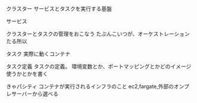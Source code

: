 クラスター
サービスとタスクを実行する基盤

サービス

クラスターとタスクの管理をおこなう
たぶんこいつが、オーケストレーションたる所以

タスク
実際に動くコンテナ

タスク定義
タスクの定義。
環境変数とか、ポートマッピングとかどのイメージ使うかとかを書く

きゃパシティ
コンテナが実行されるインフラのこと
ec2,fargate,外部のオンプレサーバーから選べる